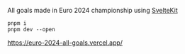 All goals made in Euro 2024 championship using [SvelteKit](https://kit.svelte.dev/)

```
pnpm i
pnpm dev --open
```

https://euro-2024-all-goals.vercel.app/

